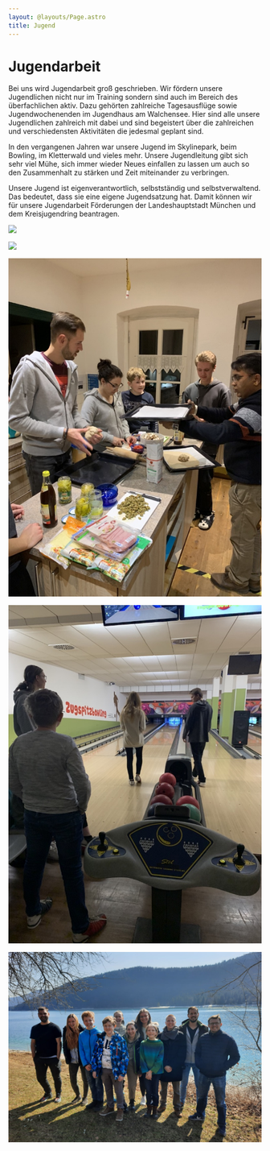 ```yaml
---
layout: @layouts/Page.astro
title: Jugend
---
```

# Jugendarbeit

Bei uns wird Jugendarbeit groß geschrieben. Wir fördern unsere Jugendlichen nicht nur im Training sondern sind auch im Bereich des überfachlichen aktiv. Dazu gehörten zahlreiche Tagesausflüge sowie Jugendwochenenden im Jugendhaus am Walchensee. Hier sind alle unsere Jugendlichen  zahlreich mit dabei und sind begeistert über die zahlreichen und verschiedensten Aktivitäten die jedesmal geplant sind.

In den vergangenen Jahren war unsere Jugend im Skylinepark, beim Bowling, im Kletterwald und vieles mehr. Unsere Jugendleitung gibt sich sehr viel Mühe, sich immer wieder Neues einfallen zu lassen um auch so den Zusammenhalt zu stärken und Zeit miteinander zu verbringen.

Unsere Jugend ist eigenverantwortlich, selbstständig und selbstverwaltend. Das bedeutet, dass sie eine eigene Jugendsatzung hat. Damit können wir für unsere Jugendarbeit Förderungen der Landeshauptstadt München und dem Kreisjugendring beantragen.

![](/images/uploads/dsc03408.jpg)

![](/images/uploads/dsc03401.jpg)

![](/images/uploads/img_0070.jpeg)

![](/images/uploads/img_0241.jpeg)

![](/images/uploads/img-20220320-wa0030.jpg)
